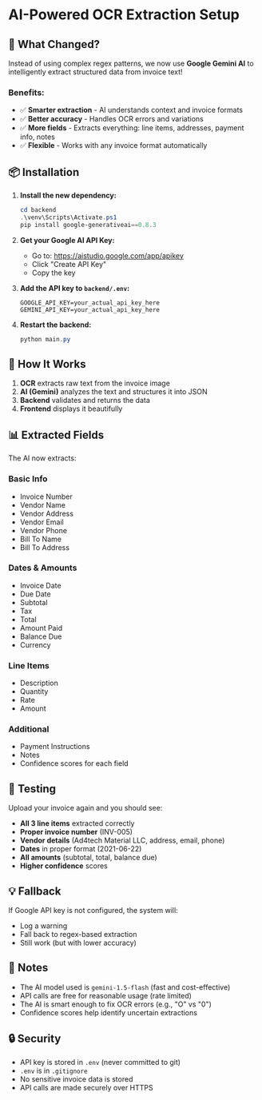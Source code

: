 # AI-Powered OCR Extraction Setup

## 🚀 What Changed?

Instead of using complex regex patterns, we now use **Google Gemini AI** to intelligently extract structured data from invoice text!

### Benefits:
- ✅ **Smarter extraction** - AI understands context and invoice formats
- ✅ **Better accuracy** - Handles OCR errors and variations  
- ✅ **More fields** - Extracts everything: line items, addresses, payment info, notes
- ✅ **Flexible** - Works with any invoice format automatically

## 📦 Installation

1. **Install the new dependency:**
   ```powershell
   cd backend
   .\venv\Scripts\Activate.ps1
   pip install google-generativeai==0.8.3
   ```

2. **Get your Google AI API Key:**
   - Go to: https://aistudio.google.com/app/apikey
   - Click "Create API Key"
   - Copy the key

3. **Add the API key to `backend/.env`:**
   ```env
   GOOGLE_API_KEY=your_actual_api_key_here
   GEMINI_API_KEY=your_actual_api_key_here
   ```

4. **Restart the backend:**
   ```powershell
   python main.py
   ```

## 🎯 How It Works

1. **OCR** extracts raw text from the invoice image
2. **AI (Gemini)** analyzes the text and structures it into JSON
3. **Backend** validates and returns the data
4. **Frontend** displays it beautifully

## 📊 Extracted Fields

The AI now extracts:

### Basic Info
- Invoice Number
- Vendor Name
- Vendor Address
- Vendor Email
- Vendor Phone
- Bill To Name
- Bill To Address

### Dates & Amounts
- Invoice Date
- Due Date
- Subtotal
- Tax
- Total
- Amount Paid
- Balance Due
- Currency

### Line Items
- Description
- Quantity
- Rate
- Amount

### Additional
- Payment Instructions
- Notes
- Confidence scores for each field

## 🧪 Testing

Upload your invoice again and you should see:
- **All 3 line items** extracted correctly
- **Proper invoice number** (INV-005)
- **Vendor details** (Ad4tech Material LLC, address, email, phone)
- **Dates** in proper format (2021-06-22)
- **All amounts** (subtotal, total, balance due)
- **Higher confidence** scores

## 💡 Fallback

If Google API key is not configured, the system will:
- Log a warning
- Fall back to regex-based extraction
- Still work (but with lower accuracy)

## 📝 Notes

- The AI model used is `gemini-1.5-flash` (fast and cost-effective)
- API calls are free for reasonable usage (rate limited)
- The AI is smart enough to fix OCR errors (e.g., "O" vs "0")
- Confidence scores help identify uncertain extractions

## 🔒 Security

- API key is stored in `.env` (never committed to git)
- `.env` is in `.gitignore`
- No sensitive invoice data is stored
- API calls are made securely over HTTPS
